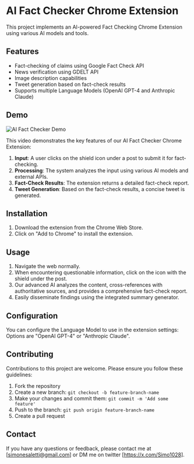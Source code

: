 # AI Fact Checker Chrome Extension

This project implements an AI-powered Fact Checking Chrome Extension using various AI models and tools.

## Features

- Fact-checking of claims using Google Fact Check API
- News verification using GDELT API
- Image description capabilities
- Tweet generation based on fact-check results
- Supports multiple Language Models (OpenAI GPT-4 and Anthropic Claude)

## Demo

![AI Fact Checker Demo](./FactChecker.gif)

This video demonstrates the key features of our AI Fact Checker Chrome Extension:

1. **Input**: A user clicks on the shield icon under a post to submit it for fact-checking.
2. **Processing**: The system analyzes the input using various AI models and external APIs.
3. **Fact-Check Results**: The extension returns a detailed fact-check report.
4. **Tweet Generation**: Based on the fact-check results, a concise tweet is generated.

## Installation

1. Download the extension from the Chrome Web Store.
2. Click on "Add to Chrome" to install the extension.

## Usage

1. Navigate the web normally.
2. When encountering questionable information, click on the icon with the shield under the post.
3. Our advanced AI analyzes the content, cross-references with authoritative sources, and provides a comprehensive fact-check report.
4. Easily disseminate findings using the integrated summary generator.

## Configuration

You can configure the Language Model to use in the extension settings:
Options are "OpenAI GPT-4" or "Anthropic Claude".

## Contributing

Contributions to this project are welcome. Please ensure you follow these guidelines:

1. Fork the repository
2. Create a new branch: `git checkout -b feature-branch-name`
3. Make your changes and commit them: `git commit -m 'Add some feature'`
4. Push to the branch: `git push origin feature-branch-name`
5. Create a pull request

## Contact

If you have any questions or feedback, please contact me at [simonesaletti@gmail.com] or DM me on twitter [https://x.com/Simo1028].
